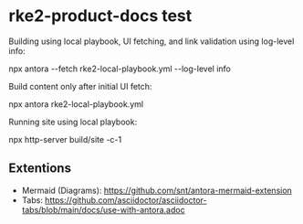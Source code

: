 # rke2-product-docs test

Building using local playbook, UI fetching, and link validation using log-level info:

npx antora --fetch rke2-local-playbook.yml --log-level info

Build content only after initial UI fetch:

npx antora rke2-local-playbook.yml

Running site using local playbook:

npx http-server build/site -c-1

## Extentions

* Mermaid (Diagrams): https://github.com/snt/antora-mermaid-extension
* Tabs: https://github.com/asciidoctor/asciidoctor-tabs/blob/main/docs/use-with-antora.adoc 
